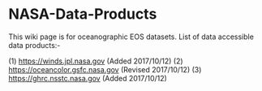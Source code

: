 # NASA-Data-Products
This wiki page is for oceanographic EOS datasets. List of data accessible data products:-

(1) https://winds.jpl.nasa.gov 
(Added 2017/10/12)
(2) https://oceancolor.gsfc.nasa.gov 
(Revised 2017/10/12)
(3) https://ghrc.nsstc.nasa.gov 
(Added 2017/10/12)

